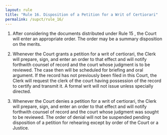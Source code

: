 ```yaml
---
layout: rule
title: "Rule 16. Disposition of a Petition for a Writ of Certiorari"
permalink: /supct/rule_16/
---
```


1. After considering the documents distributed under Rule 15 , the Court will enter an appropriate order. The order may be a summary disposition on the merits.


2. Whenever the Court grants a petition for a writ of certiorari, the Clerk will prepare, sign, and enter an order to that effect and will notify forthwith counsel of record and the court whose judgment is to be reviewed. The case then will be scheduled for briefing and oral argument. If the record has not previously been filed in this Court, the Clerk will request the clerk of the court having possession of the record to certify and transmit it. A formal writ will not issue unless specially directed.


3. Whenever the Court denies a petition for a writ of certiorari, the Clerk will prepare, sign, and enter an order to that effect and will notify forthwith counsel of record and the court whose judgment was sought to be reviewed. The order of denial will not be suspended pending disposition of a petition for rehearing except by order of the Court or a Justice.
